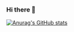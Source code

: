 ### Hi there 👋
[![Anurag's GitHub stats](https://github-readme-stats.vercel.app/api?username=PRVTPRO)](https://github.com/anuraghazra/github-readme-stats)
<!--
**PRVTPRO/PRVTPRO** is a ✨ _special_ ✨ repository because its `README.md` (this file) appears on your GitHub profile.

Here are some ideas to get you started:

- 🔭 I’m currently working on ...
- 🌱 I’m currently learning ...
- 👯 I’m looking to collaborate on ...
- 🤔 I’m looking for help with ...
- 💬 Ask me about ...
- 📫 How to reach me: ...
- 😄 Pronouns: ...
- ⚡ Fun fact: ...
-->
